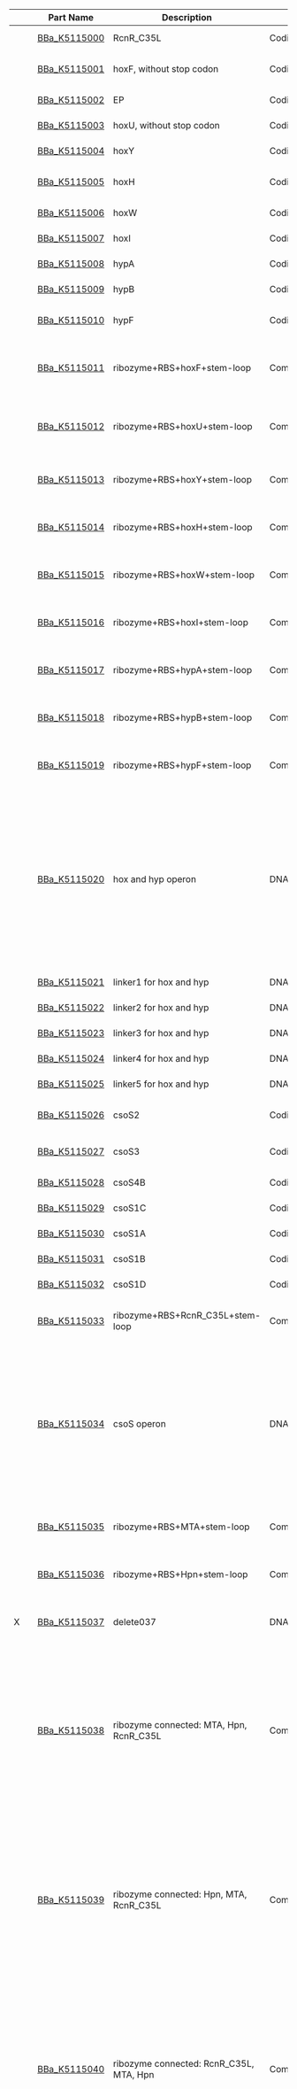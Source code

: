 | | | Part Name | Description | Part Type | Designer(s) | Length | Compatible | |
|----|----|----|----|----|----|----|----|----|
| |  | [BBa_K5115000](https://parts.igem.org/Part:BBa_K5115000) | RcnR_C35L | Coding | Yi Shi | Length:  273 bp | RFC10 | basic |
| |  | [BBa_K5115001](https://parts.igem.org/Part:BBa_K5115001) | hoxF, without stop codon | Coding | Liyue Chen | Length:  1803 bp | RFC10 | basic |
| |  | [BBa_K5115002](https://parts.igem.org/Part:BBa_K5115002) | EP | Coding | Yi Shi | Length:  837 bp | RFC10 | basic |
| |  | [BBa_K5115003](https://parts.igem.org/Part:BBa_K5115003) | hoxU, without stop codon | Coding | Liyue Chen | Length:  702 bp | RFC10 | basic |
| |  | [BBa_K5115004](https://parts.igem.org/Part:BBa_K5115004) | hoxY | Coding | Liyue Chen | Length:  630 bp | RFC10 | basic |
| |  | [BBa_K5115005](https://parts.igem.org/Part:BBa_K5115005) | hoxH | Coding | Liyue Chen | Length:  1467 bp | RFC10 | basic |
| |  | [BBa_K5115006](https://parts.igem.org/Part:BBa_K5115006) | hoxW | Coding | Liyue Chen | Length:  498 bp | RFC10 | basic |
| |  | [BBa_K5115007](https://parts.igem.org/Part:BBa_K5115007) | hoxI | Coding | Liyue Chen | Length:  504 bp | RFC10 | basic |
| |  | [BBa_K5115008](https://parts.igem.org/Part:BBa_K5115008) | hypA | Coding | Liyue Chen | Length:  342 bp | RFC10 | basic |
| |  | [BBa_K5115009](https://parts.igem.org/Part:BBa_K5115009) | hypB | Coding | Liyue Chen | Length:  963 bp | RFC10 | basic |
| |  | [BBa_K5115010](https://parts.igem.org/Part:BBa_K5115010) | hypF | Coding | Liyue Chen | Length:  2550 bp | RFC10 | basic |
| |  | [BBa_K5115011](https://parts.igem.org/Part:BBa_K5115011) | ribozyme+RBS+hoxF+stem-loop | Composite | Liyue Chen | Length:  1919 bp | RFC10 | BBa_K4765020 BBa_K4162006 BBa_K5115001 BBa_K5115088 BBa_K4765021 |
| |  | [BBa_K5115012](https://parts.igem.org/Part:BBa_K5115012) | ribozyme+RBS+hoxU+stem-loop | Composite | Liyue Chen | Length:  816 bp | RFC10 | BBa_K4765020 BBa_K4162006 BBa_K5115003 BBa_K5115088 BBa_K4765021 |
| |  | [BBa_K5115013](https://parts.igem.org/Part:BBa_K5115013) | ribozyme+RBS+hoxY+stem-loop | Composite | Liyue Chen | Length:  733 bp | RFC10 | BBa_K4765020 BBa_K4162006 BBa_K5115004 BBa_K4765021 |
| |  | [BBa_K5115014](https://parts.igem.org/Part:BBa_K5115014) | ribozyme+RBS+hoxH+stem-loop | Composite | Liyue Chen | Length:  1570 bp | RFC10 | BBa_K4765020 BBa_K4162006 BBa_K5115005 BBa_K4765021 |
| |  | [BBa_K5115015](https://parts.igem.org/Part:BBa_K5115015) | ribozyme+RBS+hoxW+stem-loop | Composite | Liyue Chen | Length:  601 bp | RFC10 | BBa_K4765020 BBa_K4162006 BBa_K5115006 BBa_K4765021 |
| |  | [BBa_K5115016](https://parts.igem.org/Part:BBa_K5115016) | ribozyme+RBS+hoxI+stem-loop | Composite | Liyue Chen | Length:  607 bp | RFC10 | BBa_K4765020 BBa_K4162006 BBa_K5115007 BBa_K4765021 |
| |  | [BBa_K5115017](https://parts.igem.org/Part:BBa_K5115017) | ribozyme+RBS+hypA+stem-loop | Composite | Liyue Chen | Length:  445 bp | RFC10 | BBa_K4765020 BBa_K4162006 BBa_K5115008 BBa_K4765021 |
| |  | [BBa_K5115018](https://parts.igem.org/Part:BBa_K5115018) | ribozyme+RBS+hypB+stem-loop | Composite | Liyue Chen | Length:  1066 bp | RFC10 | BBa_K4765020 BBa_K4162006 BBa_K5115009 BBa_K4765021 |
| |  | [BBa_K5115019](https://parts.igem.org/Part:BBa_K5115019) | ribozyme+RBS+hypF+stem-loop | Composite | Liyue Chen | Length:  2653 bp | RFC10 | BBa_K4765020 BBa_K4162006 BBa_K5115010 BBa_K4765021 |
| |  | [BBa_K5115020](https://parts.igem.org/Part:BBa_K5115020) | hox and hyp operon | DNA | Liyue Chen | Length:  10397 bp | RFC10 | BBa_K5115001 BBa_K5115088 BBa_K5115003 BBa_K5115088 BBa_K5115004 BBa_K5115021 BBa_K5115005 BBa_K5115006 BBa_K5115022 BBa_K5115007 BBa_K5115023 BBa_K5115009 BBa_K5115024 BBa_K5115009 BBa_K5115010 BBa_K5115025 |
| |  | [BBa_K5115021](https://parts.igem.org/Part:BBa_K5115021) | linker1 for hox and hyp | DNA | Liyue Chen | Length:  17 bp | RFC10 | basic |
| |  | [BBa_K5115022](https://parts.igem.org/Part:BBa_K5115022) | linker2 for hox and hyp | DNA | Liyue Chen | Length:  22 bp | RFC10 | basic |
| |  | [BBa_K5115023](https://parts.igem.org/Part:BBa_K5115023) | linker3 for hox and hyp | DNA | Liyue Chen | Length:  110 bp | RFC10 | basic |
| |  | [BBa_K5115024](https://parts.igem.org/Part:BBa_K5115024) | linker4 for hox and hyp | DNA | Liyue Chen | Length:  45 bp | RFC10 | basic |
| |  | [BBa_K5115025](https://parts.igem.org/Part:BBa_K5115025) | linker5 for hox and hyp | DNA | Liyue Chen | Length:  13 bp | RFC10 | basic |
| |  | [BBa_K5115026](https://parts.igem.org/Part:BBa_K5115026) | csoS2 | Coding | Liyue Chen | Length:  2622 bp | RFC10 | basic |
| |  | [BBa_K5115027](https://parts.igem.org/Part:BBa_K5115027) | csoS3 | Coding | Liyue Chen | Length:  1542 bp | RFC10 | basic |
| |  | [BBa_K5115028](https://parts.igem.org/Part:BBa_K5115028) | csoS4B | Coding | Liyue Chen | Length:  243 bp | RFC10 | basic |
| |  | [BBa_K5115029](https://parts.igem.org/Part:BBa_K5115029) | csoS1C | Coding | Liyue Chen | Length:  294 bp | RFC10 | basic |
| |  | [BBa_K5115030](https://parts.igem.org/Part:BBa_K5115030) | csoS1A | Coding | Liyue Chen | Length:  294 bp | RFC10 | basic |
| |  | [BBa_K5115031](https://parts.igem.org/Part:BBa_K5115031) | csoS1B | Coding | Liyue Chen | Length:  330 bp | RFC10 | basic |
| |  | [BBa_K5115032](https://parts.igem.org/Part:BBa_K5115032) | csoS1D | Coding | Liyue Chen | Length:  639 bp | RFC10 | basic |
| |  | [BBa_K5115033](https://parts.igem.org/Part:BBa_K5115033) | ribozyme+RBS+RcnR_C35L+stem-loop | Composite | Yi Shi | Length:  376 bp | RFC10 | BBa_K4765020 BBa_K4162006 BBa_K5115000 BBa_K4765021 |
| |  | [BBa_K5115034](https://parts.igem.org/Part:BBa_K5115034) | csoS operon | DNA | Liyue Chen | Length:  6695 bp | RFC10 | BBa_K5115026 BBa_K5115044 BBa_K5115027 BBa_K5115055 BBa_K5115028 BBa_K5115045 BBa_K5115029 BBa_K5115046 BBa_K5115030 BBa_K5115047 BBa_K5115031 BBa_K5115048 BBa_K5115032 BBa_K5115049 |
| |  | [BBa_K5115035](https://parts.igem.org/Part:BBa_K5115035) | ribozyme+RBS+MTA+stem-loop | Composite | Liyue Chen | Length:  331 bp | RFC10 | BBa_K4765020 BBa_K4162006 BBa_K5115050 BBa_K4765021 |
| |  | [BBa_K5115036](https://parts.igem.org/Part:BBa_K5115036) | ribozyme+RBS+Hpn+stem-loop | Composite | Liyue Chen | Length:  285 bp | RFC10 | BBa_K4765020 BBa_K4162006 BBa_K1151001 BBa_K4765021 |
| X |  | [BBa_K5115037](https://parts.igem.org/Part:BBa_K5115037) | delete037 | DNA | Liyue Chen | Length:  346 bp | RFC10 | BBa_K4765020 BBa_K4162006 BBa_K5115028 BBa_K4765021 |
| |  | [BBa_K5115038](https://parts.igem.org/Part:BBa_K5115038) | ribozyme connected: MTA, Hpn, RcnR_C35L | Composite | Liyue Chen | Length:  1008 bp | RFC10 | BBa_K5115035 BBa_K4765020 BBa_K4162006 BBa_K5115050 BBa_K4765021 BBa_K5115036 BBa_K4765020 BBa_K4162006 BBa_K1151001 BBa_K4765021 BBa_K5115033 BBa_K4765020 BBa_K4162006 BBa_K5115000 BBa_K4765021 |
| |  | [BBa_K5115039](https://parts.igem.org/Part:BBa_K5115039) | ribozyme connected: Hpn, MTA, RcnR_C35L | Composite | Liyue Chen | Length:  1008 bp | RFC10 | BBa_K5115036 BBa_K4765020 BBa_K4162006 BBa_K1151001 BBa_K4765021 BBa_K5115035 BBa_K4765020 BBa_K4162006 BBa_K5115050 BBa_K4765021 BBa_K5115033 BBa_K4765020 BBa_K4162006 BBa_K5115000 BBa_K4765021 |
| |  | [BBa_K5115040](https://parts.igem.org/Part:BBa_K5115040) | ribozyme connected: RcnR_C35L, MTA, Hpn | Composite | Liyue Chen | Length:  1008 bp | RFC10 | BBa_K5115033 BBa_K4765020 BBa_K4162006 BBa_K5115000 BBa_K4765021 BBa_K5115035 BBa_K4765020 BBa_K4162006 BBa_K5115050 BBa_K4765021 BBa_K5115036 BBa_K4765020 BBa_K4162006 BBa_K1151001 BBa_K4765021 |
| |  | [BBa_K5115041](https://parts.igem.org/Part:BBa_K5115041) | ribozyme connected: RcnR_C35L, Hpn, MTA | Composite | Liyue Chen | Length:  1008 bp | RFC10 | BBa_K5115033 BBa_K4765020 BBa_K4162006 BBa_K5115000 BBa_K4765021 BBa_K5115036 BBa_K4765020 BBa_K4162006 BBa_K1151001 BBa_K4765021 BBa_K5115035 BBa_K4765020 BBa_K4162006 BBa_K5115050 BBa_K4765021 |
| |  | [BBa_K5115042](https://parts.igem.org/Part:BBa_K5115042) | ribozyme connected: MTA, RcnR_C35L, Hpn | Composite | Yi Shi | Length:  1008 bp | RFC10 | BBa_K5115035 BBa_K4765020 BBa_K4162006 BBa_K5115050 BBa_K4765021 BBa_K5115033 BBa_K4765020 BBa_K4162006 BBa_K5115000 BBa_K4765021 BBa_K5115036 BBa_K4765020 BBa_K4162006 BBa_K1151001 BBa_K4765021 |
| |  | [BBa_K5115043](https://parts.igem.org/Part:BBa_K5115043) | ribozyme connected: Hpn, RcnR_C35L, MTA | Composite | Liyue Chen | Length:  1008 bp | RFC10 | BBa_K5115036 BBa_K4765020 BBa_K4162006 BBa_K1151001 BBa_K4765021 BBa_K5115033 BBa_K4765020 BBa_K4162006 BBa_K5115000 BBa_K4765021 BBa_K5115035 BBa_K4765020 BBa_K4162006 BBa_K5115050 BBa_K4765021 |
| |  | [BBa_K5115044](https://parts.igem.org/Part:BBa_K5115044) | linker1 | DNA | Liyue Chen | Length:  23 bp | RFC10 | basic |
| |  | [BBa_K5115045](https://parts.igem.org/Part:BBa_K5115045) | linker2 | DNA | Liyue Chen | Length:  54 bp | RFC10 | basic |
| |  | [BBa_K5115046](https://parts.igem.org/Part:BBa_K5115046) | linker3 | DNA | Liyue Chen | Length:  77 bp | RFC10 | basic |
| |  | [BBa_K5115047](https://parts.igem.org/Part:BBa_K5115047) | linker4 | DNA | Liyue Chen | Length:  114 bp | RFC10 | basic |
| |  | [BBa_K5115048](https://parts.igem.org/Part:BBa_K5115048) | linker5 | DNA | Liyue Chen | Length:  24 bp | RFC10 | basic |
| |  | [BBa_K5115049](https://parts.igem.org/Part:BBa_K5115049) | linker6 | DNA | Liyue Chen | Length:  100 bp | RFC10 | basic |
| |  | [BBa_K5115050](https://parts.igem.org/Part:BBa_K5115050) | MTA, Metallothionein | Coding | Yi Shi | Length:  228 bp | RFC10 | basic |
| |  | [BBa_K5115051](https://parts.igem.org/Part:BBa_K5115051) | ribozyme connected hox and hyp | Composite | Yi Shi | Length:  10474 bp | RFC10 | BBa_K5115011 BBa_K4765020 BBa_K4162006 BBa_K5115001 BBa_K5115088 BBa_K4765021 BBa_K5115012 BBa_K4765020 BBa_K4162006 BBa_K5115003 BBa_K5115088 BBa_K4765021 BBa_K5115013 BBa_K4765020 BBa_K4162006 BBa_K5115004 BBa_K4765021 BBa_K5115014 BBa_K4765020 BBa_K4162006 BBa_K5115005 BBa_K4765021 BBa_K5115015 BBa_K4765020 BBa_K4162006 BBa_K5115006 BBa_K4765021 BBa_K5115016 BBa_K4765020 BBa_K4162006 BBa_K5115007 BBa_K4765021 BBa_K5115017 BBa_K4765020 BBa_K4162006 BBa_K5115008 BBa_K4765021 BBa_K5115018 BBa_K4765020 BBa_K4162006 BBa_K5115009 BBa_K4765021 BBa_K5115019 BBa_K4765020 BBa_K4162006 BBa_K5115010 BBa_K4765021 |
| |  | [BBa_K5115052](https://parts.igem.org/Part:BBa_K5115052) | ribozyme connected hox and hyp, without hoxF | Composite | Yi Shi | Length:  8547 bp | RFC10 | BBa_K5115012 BBa_K4765020 BBa_K4162006 BBa_K5115003 BBa_K5115088 BBa_K4765021 BBa_K5115013 BBa_K4765020 BBa_K4162006 BBa_K5115004 BBa_K4765021 BBa_K5115014 BBa_K4765020 BBa_K4162006 BBa_K5115005 BBa_K4765021 BBa_K5115015 BBa_K4765020 BBa_K4162006 BBa_K5115006 BBa_K4765021 BBa_K5115016 BBa_K4765020 BBa_K4162006 BBa_K5115007 BBa_K4765021 BBa_K5115017 BBa_K4765020 BBa_K4162006 BBa_K5115008 BBa_K4765021 BBa_K5115018 BBa_K4765020 BBa_K4162006 BBa_K5115009 BBa_K4765021 BBa_K5115019 BBa_K4765020 BBa_K4162006 BBa_K5115010 BBa_K4765021 |
| |  | [BBa_K5115053](https://parts.igem.org/Part:BBa_K5115053) | ribozyme connected hox and hyp, without hoxU | Composite | Yi Shi | Length:  9650 bp | RFC10 | BBa_K5115011 BBa_K4765020 BBa_K4162006 BBa_K5115001 BBa_K5115088 BBa_K4765021 BBa_K5115013 BBa_K4765020 BBa_K4162006 BBa_K5115004 BBa_K4765021 BBa_K5115014 BBa_K4765020 BBa_K4162006 BBa_K5115005 BBa_K4765021 BBa_K5115015 BBa_K4765020 BBa_K4162006 BBa_K5115006 BBa_K4765021 BBa_K5115016 BBa_K4765020 BBa_K4162006 BBa_K5115007 BBa_K4765021 BBa_K5115017 BBa_K4765020 BBa_K4162006 BBa_K5115008 BBa_K4765021 BBa_K5115018 BBa_K4765020 BBa_K4162006 BBa_K5115009 BBa_K4765021 BBa_K5115019 BBa_K4765020 BBa_K4162006 BBa_K5115010 BBa_K4765021 |
| |  | [BBa_K5115054](https://parts.igem.org/Part:BBa_K5115054) | stayGold-GS | Coding | Yi Shi | Length:  714 bp | RFC10 | basic |
| |  | [BBa_K5115055](https://parts.igem.org/Part:BBa_K5115055) | csoS4A | Coding | Liyue Chen | Length:  249 bp | RFC10 | basic |
| X |  | [BBa_K5115056](https://parts.igem.org/Part:BBa_K5115056) | delete056 | DNA | Liyue Chen | Length:  352 bp | @@ | BBa_K4765020 BBa_K4162006 BBa_K5115055 BBa_K4765021 |
| |  | [BBa_K5115057](https://parts.igem.org/Part:BBa_K5115057) | stayGold fused with EP | Composite | Yi Shi | Length:  1559 bp | RFC10 | BBa_K5115054 BBa_K5115002 |
| |  | [BBa_K5115058](https://parts.igem.org/Part:BBa_K5115058) | hoxF fused with EP | Composite | Yi Shi | Length:  2662 bp | RFC10 | BBa_K5115001 BBa_J18920 BBa_K5115002 |
| |  | [BBa_K5115059](https://parts.igem.org/Part:BBa_K5115059) | hoxU fused with EP | Composite | Yi Shi | Length:  1561 bp | RFC10 | BBa_K5115003 BBa_J18920 BBa_K5115002 |
| |  | [BBa_K5115060](https://parts.igem.org/Part:BBa_K5115060) | ribozyme+RBS+cso(without csoS3)+stem-loop | Composite | Liyue Chen | Length:  5250 bp | RFC10 | BBa_K4765020 BBa_K4162006 BBa_K5115065 BBa_K5115026 BBa_K5115044 BBa_K5115055 BBa_K5115028 BBa_K5115045 BBa_K5115029 BBa_K5115046 BBa_K5115030 BBa_K5115047 BBa_K5115031 BBa_K5115048 BBa_K5115032 BBa_K5115049 BBa_K4765021 |
| |  | [BBa_K5115061](https://parts.igem.org/Part:BBa_K5115061) | ribozyme+RBS+hoxF-GS-EP+stem-loop | Composite | Yi Shi | Length:  2767 bp | RFC10 | BBa_K4765020 BBa_K4162006 BBa_K5115058 BBa_K5115001 BBa_J18920 BBa_K5115002 BBa_K4765021 |
| |  | [BBa_K5115062](https://parts.igem.org/Part:BBa_K5115062) | ribozyme+RBS+hoxU-GS-EP+stem-loop | Composite | Yi Shi | Length:  1664 bp | RFC10 | BBa_K4765020 BBa_K4162006 BBa_K5115059 BBa_K5115003 BBa_J18920 BBa_K5115002 BBa_K4765021 |
| |  | [BBa_K5115063](https://parts.igem.org/Part:BBa_K5115063) | hox and hyp, with EP targeted hoxF | Composite | Yi Shi | Length:  11322 bp | RFC10 | BBa_K5115052 BBa_K5115012 BBa_K4765020 BBa_K4162006 BBa_K5115003 BBa_K5115088 BBa_K4765021 BBa_K5115013 BBa_K4765020 BBa_K4162006 BBa_K5115004 BBa_K4765021 BBa_K5115014 BBa_K4765020 BBa_K4162006 BBa_K5115005 BBa_K4765021 BBa_K5115015 BBa_K4765020 BBa_K4162006 BBa_K5115006 BBa_K4765021 BBa_K5115016 BBa_K4765020 BBa_K4162006 BBa_K5115007 BBa_K4765021 BBa_K5115017 BBa_K4765020 BBa_K4162006 BBa_K5115008 BBa_K4765021 BBa_K5115018 BBa_K4765020 BBa_K4162006 BBa_K5115009 BBa_K4765021 BBa_K5115019 BBa_K4765020 BBa_K4162006 BBa_K5115010 BBa_K4765021 BBa_K5115061 BBa_K4765020 BBa_K4162006 BBa_K5115058 BBa_K5115001 BBa_J18920 BBa_K5115002 BBa_K4765021 |
| |  | [BBa_K5115064](https://parts.igem.org/Part:BBa_K5115064) | hox and hyp, with EP targeted hoxU | Composite | Yi Shi | Length:  11322 bp | RFC10 | BBa_K5115053 BBa_K5115011 BBa_K4765020 BBa_K4162006 BBa_K5115001 BBa_K5115088 BBa_K4765021 BBa_K5115013 BBa_K4765020 BBa_K4162006 BBa_K5115004 BBa_K4765021 BBa_K5115014 BBa_K4765020 BBa_K4162006 BBa_K5115005 BBa_K4765021 BBa_K5115015 BBa_K4765020 BBa_K4162006 BBa_K5115006 BBa_K4765021 BBa_K5115016 BBa_K4765020 BBa_K4162006 BBa_K5115007 BBa_K4765021 BBa_K5115017 BBa_K4765020 BBa_K4162006 BBa_K5115008 BBa_K4765021 BBa_K5115018 BBa_K4765020 BBa_K4162006 BBa_K5115009 BBa_K4765021 BBa_K5115019 BBa_K4765020 BBa_K4162006 BBa_K5115010 BBa_K4765021 BBa_K5115062 BBa_K4765020 BBa_K4162006 BBa_K5115059 BBa_K5115003 BBa_J18920 BBa_K5115002 BBa_K4765021 |
| |  | [BBa_K5115065](https://parts.igem.org/Part:BBa_K5115065) | cso, without csoS3 | DNA | Yi Shi | Length:  5147 bp | RFC10 | BBa_K5115026 BBa_K5115044 BBa_K5115055 BBa_K5115028 BBa_K5115045 BBa_K5115029 BBa_K5115046 BBa_K5115030 BBa_K5115047 BBa_K5115031 BBa_K5115048 BBa_K5115032 BBa_K5115049 |
| |  | [BBa_K5115066](https://parts.igem.org/Part:BBa_K5115066) | mineral, U module | Composite | Yi Shi | Length:  16580 bp | RFC10 | BBa_K5115060 BBa_K4765020 BBa_K4162006 BBa_K5115065 BBa_K5115026 BBa_K5115044 BBa_K5115055 BBa_K5115028 BBa_K5115045 BBa_K5115029 BBa_K5115046 BBa_K5115030 BBa_K5115047 BBa_K5115031 BBa_K5115048 BBa_K5115032 BBa_K5115049 BBa_K4765021 BBa_K5115064 BBa_K5115053 BBa_K5115011 BBa_K4765020 BBa_K4162006 BBa_K5115001 BBa_K5115088 BBa_K4765021 BBa_K5115013 BBa_K4765020 BBa_K4162006 BBa_K5115004 BBa_K4765021 BBa_K5115014 BBa_K4765020 BBa_K4162006 BBa_K5115005 BBa_K4765021 BBa_K5115015 BBa_K4765020 BBa_K4162006 BBa_K5115006 BBa_K4765021 BBa_K5115016 BBa_K4765020 BBa_K4162006 BBa_K5115007 BBa_K4765021 BBa_K5115017 BBa_K4765020 BBa_K4162006 BBa_K5115008 BBa_K4765021 BBa_K5115018 BBa_K4765020 BBa_K4162006 BBa_K5115009 BBa_K4765021 BBa_K5115019 BBa_K4765020 BBa_K4162006 BBa_K5115010 BBa_K4765021 BBa_K5115062 BBa_K4765020 BBa_K4162006 BBa_K5115059 BBa_K5115003 BBa_J18920 BBa_K5115002 BBa_K4765021 |
| |  | [BBa_K5115067](https://parts.igem.org/Part:BBa_K5115067) | mineral, F module | Composite | Yi Shi | Length:  16580 bp | RFC10 | BBa_K5115060 BBa_K4765020 BBa_K4162006 BBa_K5115065 BBa_K5115026 BBa_K5115044 BBa_K5115055 BBa_K5115028 BBa_K5115045 BBa_K5115029 BBa_K5115046 BBa_K5115030 BBa_K5115047 BBa_K5115031 BBa_K5115048 BBa_K5115032 BBa_K5115049 BBa_K4765021 BBa_K5115063 BBa_K5115052 BBa_K5115012 BBa_K4765020 BBa_K4162006 BBa_K5115003 BBa_K5115088 BBa_K4765021 BBa_K5115013 BBa_K4765020 BBa_K4162006 BBa_K5115004 BBa_K4765021 BBa_K5115014 BBa_K4765020 BBa_K4162006 BBa_K5115005 BBa_K4765021 BBa_K5115015 BBa_K4765020 BBa_K4162006 BBa_K5115006 BBa_K4765021 BBa_K5115016 BBa_K4765020 BBa_K4162006 BBa_K5115007 BBa_K4765021 BBa_K5115017 BBa_K4765020 BBa_K4162006 BBa_K5115008 BBa_K4765021 BBa_K5115018 BBa_K4765020 BBa_K4162006 BBa_K5115009 BBa_K4765021 BBa_K5115019 BBa_K4765020 BBa_K4162006 BBa_K5115010 BBa_K4765021 BBa_K5115061 BBa_K4765020 BBa_K4162006 BBa_K5115058 BBa_K5115001 BBa_J18920 BBa_K5115002 BBa_K4765021 |
| |  | [BBa_K5115068](https://parts.igem.org/Part:BBa_K5115068) | mineral, nickle module | Composite | Yi Shi | Length:  6491 bp | RFC10 | BBa_K5115039 BBa_K5115036 BBa_K4765020 BBa_K4162006 BBa_K1151001 BBa_K4765021 BBa_K5115035 BBa_K4765020 BBa_K4162006 BBa_K5115050 BBa_K4765021 BBa_K5115033 BBa_K4765020 BBa_K4162006 BBa_K5115000 BBa_K4765021 BBa_K5115082 BBa_K5115077 BBa_K4765020 BBa_K4162006 BBa_K5115072 BBa_K4765021 BBa_K5115078 BBa_K4765020 BBa_K4162006 BBa_K5115073 BBa_K4765021 BBa_K5115079 BBa_K4765020 BBa_K4162006 BBa_K5115074 BBa_K4765021 BBa_K5115080 BBa_K4765020 BBa_K4162006 BBa_K5115075 BBa_K4765021 BBa_K5115081 BBa_K4765020 BBa_K4162006 BBa_K5115076 BBa_K4765021 |
| |  | [BBa_K5115069](https://parts.igem.org/Part:BBa_K5115069) | pET28a modified J | Plasmid_Backbone | Yi Shi | Length:  3687 bp | @@ | basic |
| |  | [BBa_K5115070](https://parts.igem.org/Part:BBa_K5115070) | YejM | Coding | Yi Shi | Length:  1758 bp | RFC10 | basic |
| |  | [BBa_K5115071](https://parts.igem.org/Part:BBa_K5115071) | NixA without stop codon | Coding | Yi Shi | Length:  924 bp | RFC10 | basic |
| |  | [BBa_K5115072](https://parts.igem.org/Part:BBa_K5115072) | nikA | Coding | Yi Shi | Length:  1575 bp | RFC10 | basic |
| |  | [BBa_K5115073](https://parts.igem.org/Part:BBa_K5115073) | nikB | Coding | Yi Shi | Length:  945 bp | RFC10 | basic |
| |  | [BBa_K5115074](https://parts.igem.org/Part:BBa_K5115074) | nikC | Coding | Yi Shi | Length:  834 bp | RFC10 | basic |
| |  | [BBa_K5115075](https://parts.igem.org/Part:BBa_K5115075) | nikD | Coding | Yi Shi | Length:  765 bp | RFC10 | basic |
| |  | [BBa_K5115076](https://parts.igem.org/Part:BBa_K5115076) | nikE | Coding | Yi Shi | Length:  807 bp | RFC10 | basic |
| |  | [BBa_K5115077](https://parts.igem.org/Part:BBa_K5115077) | ribozyme+RBS+nikA+stem-loop | Composite | Yi Shi | Length:  1678 bp | RFC10 | BBa_K4765020 BBa_K4162006 BBa_K5115072 BBa_K4765021 |
| |  | [BBa_K5115078](https://parts.igem.org/Part:BBa_K5115078) | ribozyme+RBS+nikB+stem-loop | Composite | Yi Shi | Length:  1048 bp | RFC10 | BBa_K4765020 BBa_K4162006 BBa_K5115073 BBa_K4765021 |
| |  | [BBa_K5115079](https://parts.igem.org/Part:BBa_K5115079) | ribozyme+RBS+nikC+stem-loop | Composite | Yi Shi | Length:  939 bp | RFC10 | BBa_K4765020 BBa_K4162006 BBa_K5115074 BBa_K4765021 |
| |  | [BBa_K5115080](https://parts.igem.org/Part:BBa_K5115080) | ribozyme+RBS+nikD+stem-loop | Composite | Yi Shi | Length:  868 bp | RFC10 | BBa_K4765020 BBa_K4162006 BBa_K5115075 BBa_K4765021 |
| |  | [BBa_K5115081](https://parts.igem.org/Part:BBa_K5115081) | ribozyme+RBS+nikE+stem-loop | Composite | Yi Shi | Length:  910 bp | RFC10 | BBa_K4765020 BBa_K4162006 BBa_K5115076 BBa_K4765021 |
| |  | [BBa_K5115082](https://parts.igem.org/Part:BBa_K5115082) | ribozyme connected nik operon | Composite | Yi Shi | Length:  5475 bp | RFC10 | BBa_K5115077 BBa_K4765020 BBa_K4162006 BBa_K5115072 BBa_K4765021 BBa_K5115078 BBa_K4765020 BBa_K4162006 BBa_K5115073 BBa_K4765021 BBa_K5115079 BBa_K4765020 BBa_K4162006 BBa_K5115074 BBa_K4765021 BBa_K5115080 BBa_K4765020 BBa_K4162006 BBa_K5115075 BBa_K4765021 BBa_K5115081 BBa_K4765020 BBa_K4162006 BBa_K5115076 BBa_K4765021 |
| X |  | [BBa_K5115083](https://parts.igem.org/Part:BBa_K5115083) | deleted083 | DNA | Yi Shi | Length:  657 bp | RFC10 | basic |
| X |  | [BBa_K5115084](https://parts.igem.org/Part:BBa_K5115084) | deleted084 | RNA | Yi Shi | Length:  23 bp | RFC10 | basic |
| |  | [BBa_K5115085](https://parts.igem.org/Part:BBa_K5115085) | F1v (FKBP with F36V mutation) without stop codon | Coding | Yi Shi | Length:  333 bp | RFC10 | basic |
| |  | [BBa_K5115086](https://parts.igem.org/Part:BBa_K5115086) | NixA-F1v | Composite | Yi Shi | Length:  1277 bp | RFC10 | BBa_K5115071 BBa_J18920 BBa_K5115085 |
| |  | [BBa_K5115087](https://parts.igem.org/Part:BBa_K5115087) | F1v-NixA | Composite | Yi Shi | Length:  1277 bp | RFC10 | BBa_K5115085 BBa_J18920 BBa_K5115071 |
| |  | [BBa_K5115088](https://parts.igem.org/Part:BBa_K5115088) | stop codon | DNA | Yi Shi | Length:  3 bp | RFC10 | basic |
| X |  | [BBa_K5115089](https://parts.igem.org/Part:BBa_K5115089) | CmR | Coding | Yi Shi | Length:  660 bp | RFC10 | basic |


| | | Old Part | Description | Type | Not 2024 | Length | Compatible | |
|----|----|----|----|----|----|----|----|----|
| |  | [BBa_B0030](https://parts.igem.org/Part:BBa_B0030) | RBS.1 (strong) -- modified from R. Weiss | RBS | Vinay S Mahajan, Voichita D. Marinescu, Brian Chow, Alexander D Wissner-Gross and Peter Carr IAP, 2003. | Length:  15 bp | RFC10 | basic |
| |  | [BBa_I742151](https://parts.igem.org/Part:BBa_I742151) | crtE (geranylgeranyl pyrophosphate synthase) coding sequence. | Coding | Chris French | Length:  912 bp | RFC10 | basic |
| |  | [BBa_J18920](https://parts.igem.org/Part:BBa_J18920) | 2aa GS linker | Protein_Domain | Raik Gruenberg | Length:  6 bp | RFC10 | basic |
| |  | [BBa_J61100](https://parts.igem.org/Part:BBa_J61100) | Ribosome Binding Site Family Member | RBS | John Anderson | Length:  12 bp | RFC10 | basic |
| |  | [BBa_K1151001](https://parts.igem.org/Part:BBa_K1151001) | Histidine-rich metal-binding protein | Coding | Davide Magrì | Length:  182 bp | RFC10 | basic |
| | U | [BBa_K118002](https://parts.igem.org/Part:BBa_K118002) | crtB coding sequence encoding phytoene synthase | Coding | Andrew Hall | Length:  933 bp | RFC10 | basic |
| | U | [BBa_K118003](https://parts.igem.org/Part:BBa_K118003) | crtI coding sequence encoding phytoene dehydrogenase | Coding | Andrew Hall | Length:  1482 bp | RFC10 | basic |
| | U | [BBa_K118008](https://parts.igem.org/Part:BBa_K118008) | crtY coding sequence encoding lycopene B-cyclase | Coding | Andrew Hall | Length:  1152 bp | RFC10 | basic |
| |  | [BBa_K2150031](https://parts.igem.org/Part:BBa_K2150031) | T7 promoter without RBS | Regulatory | Jianyi Huang | Length:  20 bp | RFC10 | basic |
| |  | [BBa_K2306003](https://parts.igem.org/Part:BBa_K2306003) | Secretory-abundant heat soluble protein 33020 (SAHS 33020) | Coding | Guillermo Serena Ruiz | Length:  509 bp | RFC10 | basic |
| |  | [BBa_K3457006](https://parts.igem.org/Part:BBa_K3457006) | lac operator | Regulatory | Yixian Yang | Length:  25 bp | RFC10 | basic |
| |  | [BBa_K3648010](https://parts.igem.org/Part:BBa_K3648010) | T7 terminator | Terminator | Yuan Zhi, Li | Length:  48 bp | RFC10 | basic |
| |  | [BBa_K4162001](https://parts.igem.org/Part:BBa_K4162001) | StayGold = (n2)oxStayGold(c4)v2.0 | Coding | Weiwen Chen | Length:  711 bp | RFC10 | basic |
| |  | [BBa_K4162003](https://parts.igem.org/Part:BBa_K4162003) | ybbO coding for retinol dehydrogenase, codon optimized for E. coli | Coding | Yujian Song | Length:  810 bp | RFC10 | basic |
| |  | [BBa_K4162004](https://parts.igem.org/Part:BBa_K4162004) | Gene coding for BCMO from uncultured marine bacteria | Coding | Weiwen Chen | Length:  828 bp | RFC10 | basic |
| | U | [BBa_K4162005](https://parts.igem.org/Part:BBa_K4162005) | Hammerhead ribozyme | RNA | Weiwen Chen | Length:  57 bp | RFC10 | basic |
| |  | [BBa_K4162006](https://parts.igem.org/Part:BBa_K4162006) | T7_RBS | RBS | Weiwen Chen | Length:  17 bp | RFC10 | basic |
| |  | [BBa_K4162009](https://parts.igem.org/Part:BBa_K4162009) | ribozyme + B0_RBS + crtE | DNA | Weiwen Chen | Length:  991 bp | RFC10 | BBa_K4162005 BBa_B0030 BBa_I742151 |
| |  | [BBa_K4162010](https://parts.igem.org/Part:BBa_K4162010) | ribozyme + T7_RBS + crtE | DNA | Weiwen Chen | Length:  993 bp | RFC10 | BBa_K4162005 BBa_K4162006 BBa_I742151 |
| |  | [BBa_K4162011](https://parts.igem.org/Part:BBa_K4162011) | ribozyme + J6_RBS + crtE | DNA | Weiwen Chen | Length:  981 bp | RFC10 | BBa_K4162005 BBa_J61100 BBa_I742151 |
| |  | [BBa_K4162012](https://parts.igem.org/Part:BBa_K4162012) | ribozyme + B0_RBS + crtB | DNA | Weiwen Chen | Length:  1012 bp | RFC10 | BBa_K4162005 BBa_B0030 BBa_K118002 |
| |  | [BBa_K4162013](https://parts.igem.org/Part:BBa_K4162013) | ribozyme + T7_RBS + crtB | DNA | Weiwen Chen | Length:  1014 bp | RFC10 | BBa_K4162005 BBa_K4162006 BBa_K118002 |
| |  | [BBa_K4162014](https://parts.igem.org/Part:BBa_K4162014) | ribozyme + J6_RBS + crtB | DNA | Weiwen Chen | Length:  1002 bp | RFC10 | BBa_K4162005 BBa_J61100 BBa_K118002 |
| |  | [BBa_K4162016](https://parts.igem.org/Part:BBa_K4162016) | ribozyme + T7_RBS + crtI | DNA | Weiwen Chen | Length:  1563 bp | RFC10 | BBa_K4162005 BBa_K4162006 BBa_K118003 |
| |  | [BBa_K4162019](https://parts.igem.org/Part:BBa_K4162019) | ribozyme + T7_RBS + crtY | DNA | Weiwen Chen | Length:  1233 bp | RFC10 | BBa_K4162005 BBa_K4162006 BBa_K118008 |
| |  | [BBa_K4162021](https://parts.igem.org/Part:BBa_K4162021) | ribozyme+RBS+CDS module: crtIYEB | DNA | Weiwen Chen | Length:  4896 bp | RFC10 | BBa_K2150031 BBa_K3457006 BBa_K4162016 BBa_K4162005 BBa_K4162006 BBa_K118003 BBa_K4162019 BBa_K4162005 BBa_K4162006 BBa_K118008 BBa_K4162010 BBa_K4162005 BBa_K4162006 BBa_I742151 BBa_K4162013 BBa_K4162005 BBa_K4162006 BBa_K118002 BBa_K3648010 |
| |  | [BBa_K4162022](https://parts.igem.org/Part:BBa_K4162022) | ribozyme + T7_RBS + BCMO | DNA | Weiwen Chen | Length:  909 bp | RFC10 | BBa_K4162005 BBa_K4162006 BBa_K4162004 |
| |  | [BBa_K4162023](https://parts.igem.org/Part:BBa_K4162023) | ribozyme + T7_RBS + ybbO | DNA | Weiwen Chen | Length:  891 bp | RFC10 | BBa_K4162005 BBa_K4162006 BBa_K4162003 |
| |  | [BBa_K4162101](https://parts.igem.org/Part:BBa_K4162101) | ribozyme+RBS+CDS module: crtIY | Coding | Weiwen Chen | Length:  2796 bp | RFC10 | BBa_K4162016 BBa_K4162005 BBa_K4162006 BBa_K118003 BBa_K4162019 BBa_K4162005 BBa_K4162006 BBa_K118008 |
| |  | [BBa_K4162103](https://parts.igem.org/Part:BBa_K4162103) | ribozyme+RBS+CDS module: crtBE | Coding | Weiwen Chen | Length:  2007 bp | RFC10 | BBa_K4162013 BBa_K4162005 BBa_K4162006 BBa_K118002 BBa_K4162010 BBa_K4162005 BBa_K4162006 BBa_I742151 |
| |  | [BBa_K4162106](https://parts.igem.org/Part:BBa_K4162106) | ribozyme+RBS+CDS module: crtIB | Coding | Weiwen Chen | Length:  2577 bp | RFC10 | BBa_K4162016 BBa_K4162005 BBa_K4162006 BBa_K118003 BBa_K4162013 BBa_K4162005 BBa_K4162006 BBa_K118002 |
| |  | [BBa_K4162107](https://parts.igem.org/Part:BBa_K4162107) | ribozyme+RBS+CDS module: crtEY | Coding | Weiwen Chen | Length:  2226 bp | RFC10 | BBa_K4162010 BBa_K4162005 BBa_K4162006 BBa_I742151 BBa_K4162019 BBa_K4162005 BBa_K4162006 BBa_K118008 |
| |  | [BBa_K4162108](https://parts.igem.org/Part:BBa_K4162108) | ribozyme+RBS+CDS module: crtEBI | Coding | Weiwen Chen | Length:  3570 bp | RFC10 | BBa_K4162010 BBa_K4162005 BBa_K4162006 BBa_I742151 BBa_K4162013 BBa_K4162005 BBa_K4162006 BBa_K118002 BBa_K4162016 BBa_K4162005 BBa_K4162006 BBa_K118003 |
| |  | [BBa_K4162112](https://parts.igem.org/Part:BBa_K4162112) | ribozyme+RBS+CDS module: crtIYB | Coding | Weiwen Chen | Length:  3810 bp | RFC10 | BBa_K4162016 BBa_K4162005 BBa_K4162006 BBa_K118003 BBa_K4162019 BBa_K4162005 BBa_K4162006 BBa_K118008 BBa_K4162013 BBa_K4162005 BBa_K4162006 BBa_K118002 |
| |  | [BBa_K4765015](https://parts.igem.org/Part:BBa_K4765015) | AnAFP | Coding | Siliang Zhan | Length:  612 bp | RFC10 | basic |
| |  | [BBa_K4765016](https://parts.igem.org/Part:BBa_K4765016) | Hypsibius exemplaris mitochondrial single-stranded DNA binding protein (H. ex mtSSB) | Coding | Siliang Zhan | Length:  621 bp | RFC10 | basic |
| |  | [BBa_K4765020](https://parts.igem.org/Part:BBa_K4765020) | Twister P1 ribozyme, from 10.1080/15476286.2022.2123640 | RNA | Siliang Zhan | Length:  44 bp | RFC10 | basic |
| |  | [BBa_K4765021](https://parts.igem.org/Part:BBa_K4765021) | stem-loop 1, from 10.1021/acssynbio.2c00416 | RNA | Siliang Zhan | Length:  20 bp | RFC10 | basic |
| |  | [BBa_K4765022](https://parts.igem.org/Part:BBa_K4765022) | mScarlet | Coding | Siliang Zhan | Length:  699 bp | RFC10 | basic |
| |  | [BBa_K4765111](https://parts.igem.org/Part:BBa_K4765111) | Twister P1  + T7_RBS + AnAFP + stem-loop | DNA | Siliang Zhan | Length:  693 bp | RFC10 | BBa_K4765020 BBa_K4162006 BBa_K4765015 BBa_K4765021 |
| |  | [BBa_K4765112](https://parts.igem.org/Part:BBa_K4765112) | Twister P1 + T7_RBS + SAHS 33020 + stem-loop | DNA | Siliang Zhan | Length:  590 bp | RFC10 | BBa_K4765020 BBa_K4162006 BBa_K2306003 BBa_K4765021 |
| |  | [BBa_K4765113](https://parts.igem.org/Part:BBa_K4765113) | Twister P1 + T7_RBS + H. ex mtSSB + stem-loop | DNA | Siliang Zhan | Length:  702 bp | RFC10 | BBa_K4765020 BBa_K4162006 BBa_K4765016 BBa_K4765021 |
| |  | [BBa_K4765117](https://parts.igem.org/Part:BBa_K4765117) | ribozyme connected: H. ex mtSSB + SAHS 33020 | DNA | Siliang Zhan | Length:  1292 bp | RFC10 | BBa_K4765113 BBa_K4765020 BBa_K4162006 BBa_K4765016 BBa_K4765021 BBa_K4765112 BBa_K4765020 BBa_K4162006 BBa_K2306003 BBa_K4765021 |
| |  | [BBa_K4765126](https://parts.igem.org/Part:BBa_K4765126) | ribozyme connected: H. ex mtSSB + SAHS 33020 + AnAFP | DNA | Siliang Zhan | Length:  1985 bp | RFC10 | BBa_K4765113 BBa_K4765020 BBa_K4162006 BBa_K4765016 BBa_K4765021 BBa_K4765112 BBa_K4765020 BBa_K4162006 BBa_K2306003 BBa_K4765021 BBa_K4765111 BBa_K4765020 BBa_K4162006 BBa_K4765015 BBa_K4765021 |
